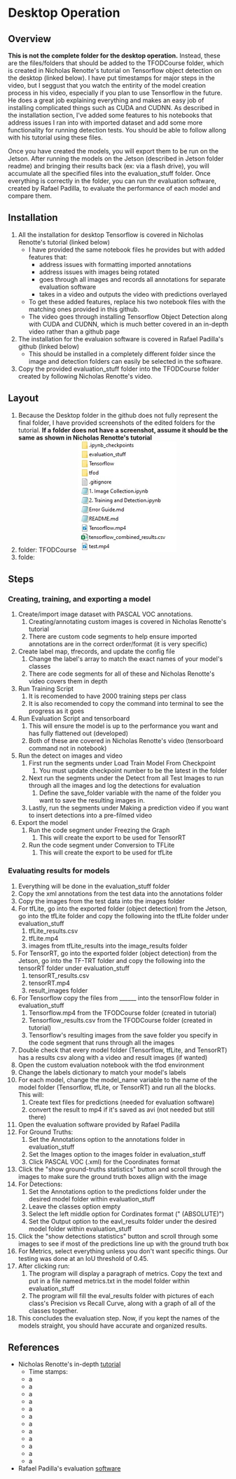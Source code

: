# Desktop Operation
## Overview
**This is not the complete folder for the desktop operation.** Instead, these are the files/folders that should be added to the TFODCourse folder, which is created in Nicholas Renotte's tutorial on Tensorflow object detection on the desktop (linked below). I have put timestamps for major steps in the video, but I seggust that you watch the entirity of the model creation process in his video, especially if you plan to use Tensorflow in the future. He does a great job explaining everything and makes an easy job of installing complicated things such as CUDA and CUDNN. As described in the installation section, I've added some features to his notebooks that address issues I ran into with imported dataset and add some more functionality for running detection tests. You should be able to follow allong with his tutorial using these files.

Once you have created the models, you will export them to be run on the Jetson. After running the models on the Jetson (described in Jetson folder readme) and bringing their results back (ex: via a flash drive), you will accumulate all the specified files into the evaluation_stuff folder. Once everything is correctly in the folder, you can run thr evaluation software, created by Rafael Padilla, to evaluate the performance of each model and compare them.

## Installation
1. All the installation for desktop Tensorflow is covered in Nicholas Renotte's tutorial (linked below)
    - I have provided the same notebook files he provides but with added features that:
        - address issues with formatting imported annotations
        - address issues with images being rotated
        - goes through all images and records all annotations for separate evaluation software
        - takes in a video and outputs the video with predictions overlayed 
    - To get these added features, replace his two notebook files with the matching ones provided in this github.
    - The video goes through installing Tensorflow Object Detection along with CUDA and CUDNN, which is much better covered in an in-depth video rather than a github page
2. The installation for the evaluaion software is covered in Rafael Padilla's github (linked below)
    - This should be installed in a completely different folder since the image and detection folders can easily be selected in the software.
3. Copy the provided evaluation_stuff folder into the TFODCourse folder created by following Nicholas Renotte's video.
## Layout
1. Because the Desktop folder in the github does not fully represent the final folder, I have provided screenshots of the edited folders for the tutorial. **If a folder does not have a screenshot, assume it should be the same as shown in Nicholas Renotte's tutorial**
2. folder: TFODCourse
![TFODCourse folder](https://github.com/JasonDCox/ML-Mentorship-GovSchool/blob/main/Tensorflow/tutorial_images/TFODCourse_folder.jpg)
3. folde: 
## Steps
### Creating, training, and exporting a model
1. Create/import image dataset with PASCAL VOC annotations.
    1. Creating/annotating custom images is covered in Nicholas Renotte's tutorial
    2. There are custom code segments to help ensure imported annotations are in the correct order/format (it is very specific)
2. Create label map, tfrecords, and update the config file
    1. Change the label's array to match the exact names of your model's classes
    2. There are code segments for all of these and Nicholas Renotte's video covers them in depth
3. Run Training Script
    1. It is recomended to have 2000 training steps per class
    2. It is also recomended to copy the command into terminal to see the progress as it goes
4. Run Evaluation Script and tensorboard
    1. This will ensure the model is up to the performance you want and has fully flattened out (developed)
    2. Both of these are covered in Nicholas Renotte's video (tensorboard command not in notebook)
5. Run the detect on images and video
    1. First run the segments under Load Train Model From Checkpoint
        1. You must update checkpoint number to be the latest in the folder
    2. Next run the segments under the Detect from all Test Images to run through all the images and log the detections for evaluation
        1. Define the save_folder variable with the name of the folder you want to save the resulting images in.
    4. Lastly, run the segments under Making a prediction video if you want to insert detections into a pre-filmed video
6. Export the model
    1. Run the code segment under Freezing the Graph
        1. This will create the export to be used for TensorRT
    2. Run the code segment under Conversion to TFLite
        1. This will create the export to be used for tfLite
### Evaluating results for models
1. Everything will be done in the evaluation_stuff folder
2. Copy the xml annotations from the test data into the annotations folder
3. Copy the images from the test data into the images folder
4. For tfLite, go into the exported folder (object detection) from the Jetson, go into the tfLite folder and copy the following into the tfLite folder under evaluation_stuff
    1. tfLite_results.csv
    2. tfLite.mp4
    3. images from tfLite_results into the image_results folder
5. For TensorRT, go into the exported folder (object detection) from the Jetson, go into the TF-TRT folder and copy the following into the tensorRT folder under evaluation_stuff
    1. tensorRT_results.csv
    2. tensorRT.mp4
    3. result_images folder
6. For Tensorflow copy the files from ______ into the tensorFlow folder in evaluation_stuff
    1. Tensorflow.mp4 from the TFODCourse folder (created in tutorial)
    2. Tensorflow_results.csv from the TFODCourse folder (created in tutorial)
    3. Tensorflow's resulting images from the save folder you specify in the code segment that runs through all the images
7. Double check that every model folder (Tensorflow, tfLite, and TensorRT) has a results csv along with a video and result images (if wanted)
8. Open the custom evaluation notebook with the tfod environment
9. Change the labels dictionary to match your model's labels
10. For each model, change the model_name variable to the name of the model folder (Tensorflow, tfLite, or TensorRT) and run all the blocks. This will:
    1. Create text files for predictions (needed for evaluation software)
    2. convert the result to mp4 if it's saved as avi (not needed but still there)
11. Open the evaluation software provided by Rafael Padilla
12. For Ground Truths:
    1. Set the Annotations option to the annotations folder in evaluation_stuff
    2. Set the Images option to the images folder in evaluation_stuff
    3. Click PASCAL VOC (.xml) for the Coordinates format
13. Click the "show ground-truths statistics" button and scroll through the images to make sure the ground truth boxes allign with the image
17. For Detections:
    1. Set the Annotations option to the predictions folder under the desired model folder within evaluation_stuff
    2. Leave the classes option empty
    3. Select the left middle option for Cordinates format ("<class name> <confidence> <left> <top> <right> <bottom> (ABSOLUTE)")
    4. Set the Output option to the eavl_results folder under the desired model folder within evaluation_stuff
18. Click the "show detections statistics" button and scroll through some images to see if most of the predictions line up with the ground truth box
19. For Metrics, select everything unless you don't want specific things. Our testing was done at an IoU threshold of 0.45.
20. After clicking run:
    1. The program will display a paragraph of metrics. Copy the text and put in a file named metrics.txt in the model folder within evaluation_stuff
    2. The program will fill the eval_results folder with pictures of each class's Precision vs Recall Curve, along with a graph of all of the classes together.
21. This concludes the evaluation step. Now, if you kept the names of the models straight, you should have accurate and organized results.
## References
 - Nicholas Renotte's in-depth [tutorial](https://www.youtube.com/watch?v=yqkISICHH-U)
    - Time stamps:
    - a
    - a
    - a
    - a
    - a
    - a
    - a
    - a
    - a
    - a
    - a
    - a
 - Rafael Padilla's evaluation [software](https://github.com/rafaelpadilla/review_object_detection_metrics)
